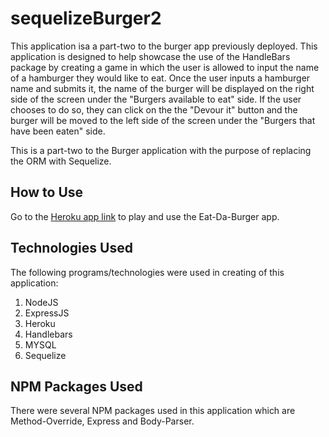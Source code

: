 # sequelizeBurger2

This application isa a part-two to the burger app previously deployed. This application is designed to help showcase the use of the HandleBars package by creating a game in which the user is allowed to input the name of a hamburger they would like to eat. Once the user inputs a hamburger name and submits it, the name of the burger will be displayed on the right side of the screen under the "Burgers available to eat" side. If the user chooses to do so, they can click on the the "Devour it" button and the burger will be moved to the left side of the screen under the "Burgers that have been eaten" side.

This is a part-two to the Burger application with the purpose of replacing the ORM with Sequelize. 

## How to Use 

Go to the [Heroku app link](https://obscure-wildwood-50674.herokuapp.com) to play and use the Eat-Da-Burger app.

## Technologies Used

The following programs/technologies were used in creating of this application:

1. NodeJS
2. ExpressJS
3. Heroku
4. Handlebars
5. MYSQL
6. Sequelize

## **NPM Packages Used**

There were several NPM packages used in this application which are Method-Override, Express and Body-Parser.
